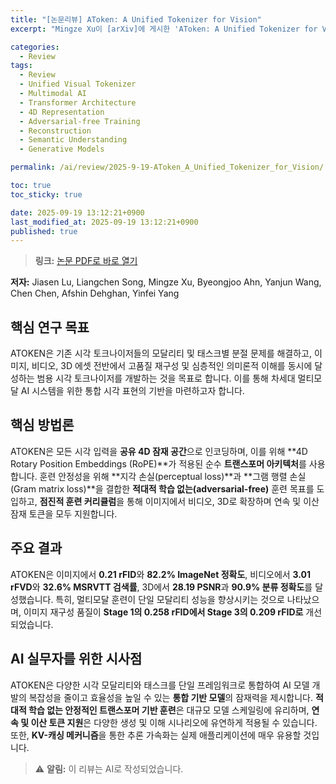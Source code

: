 ```yaml
---
title: "[논문리뷰] AToken: A Unified Tokenizer for Vision"
excerpt: "Mingze Xu이 [arXiv]에 게시한 'AToken: A Unified Tokenizer for Vision' 논문에 대한 자세한 리뷰입니다."

categories:
  - Review
tags:
  - Review
  - Unified Visual Tokenizer
  - Multimodal AI
  - Transformer Architecture
  - 4D Representation
  - Adversarial-free Training
  - Reconstruction
  - Semantic Understanding
  - Generative Models

permalink: /ai/review/2025-9-19-AToken_A_Unified_Tokenizer_for_Vision/

toc: true
toc_sticky: true

date: 2025-09-19 13:12:21+0900
last_modified_at: 2025-09-19 13:12:21+0900
published: true
---
```

> **링크:** [논문 PDF로 바로 열기](https://arxiv.org/abs/2509.14476)

**저자:** Jiasen Lu, Liangchen Song, Mingze Xu, Byeongjoo Ahn, Yanjun Wang, Chen Chen, Afshin Dehghan, Yinfei Yang



## 핵심 연구 목표
ATOKEN은 기존 시각 토크나이저들의 모달리티 및 태스크별 분절 문제를 해결하고, 이미지, 비디오, 3D 에셋 전반에서 고품질 재구성 및 심층적인 의미론적 이해를 동시에 달성하는 범용 시각 토크나이저를 개발하는 것을 목표로 합니다. 이를 통해 차세대 멀티모달 AI 시스템을 위한 통합 시각 표현의 기반을 마련하고자 합니다.

## 핵심 방법론
ATOKEN은 모든 시각 입력을 **공유 4D 잠재 공간**으로 인코딩하며, 이를 위해 **4D Rotary Position Embeddings (RoPE)**가 적용된 순수 **트랜스포머 아키텍처**를 사용합니다. 훈련 안정성을 위해 **지각 손실(perceptual loss)**과 **그램 행렬 손실(Gram matrix loss)**을 결합한 **적대적 학습 없는(adversarial-free)** 훈련 목표를 도입하고, **점진적 훈련 커리큘럼**을 통해 이미지에서 비디오, 3D로 확장하며 연속 및 이산 잠재 토큰을 모두 지원합니다.

## 주요 결과
ATOKEN은 이미지에서 **0.21 rFID**와 **82.2% ImageNet 정확도**, 비디오에서 **3.01 rFVD**와 **32.6% MSRVTT 검색률**, 3D에서 **28.19 PSNR**과 **90.9% 분류 정확도**를 달성했습니다. 특히, 멀티모달 훈련이 단일 모달리티 성능을 향상시키는 것으로 나타났으며, 이미지 재구성 품질이 **Stage 1의 0.258 rFID에서 Stage 3의 0.209 rFID로** 개선되었습니다.

## AI 실무자를 위한 시사점
ATOKEN은 다양한 시각 모달리티와 태스크를 단일 프레임워크로 통합하여 AI 모델 개발의 복잡성을 줄이고 효율성을 높일 수 있는 **통합 기반 모델**의 잠재력을 제시합니다. **적대적 학습 없는 안정적인 트랜스포머 기반 훈련**은 대규모 모델 스케일링에 유리하며, **연속 및 이산 토큰 지원**은 다양한 생성 및 이해 시나리오에 유연하게 적용될 수 있습니다. 또한, **KV-캐싱 메커니즘**을 통한 추론 가속화는 실제 애플리케이션에 매우 유용할 것입니다.

> ⚠️ **알림:** 이 리뷰는 AI로 작성되었습니다.
